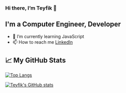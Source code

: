 ### Hi there, I’m Teyfik 👋
## I'm a Computer Engineer, Developer
- 🌱 I’m currently learning JavaScript 
- 📫 How to reach me [LinkedIn](https://www.linkedin.com/in/teyfikyalav/)


## &#x1f4c8; My GitHub Stats

[![Top Langs](https://github-readme-stats.vercel.app/api/top-langs/?username=YTeyfik&layout=compact&theme=tokyonight)](https://github.com/YTeyfik/github-readme-stats)



[![Teyfik's GitHub stats](https://github-readme-stats.vercel.app/api?username=YTeyfik&theme=onedark)](https://github.com/YTeyfik/github-readme-stats)
<!--
**YTeyfik/YTeyfik** is a ✨ _special_ ✨ repository because its `README.md` (this file) appears on your GitHub profile.

Here are some ideas to get you started:

- 🔭 I’m currently working on ...
- 🌱 I’m currently learning ...
- 👯 I’m looking to collaborate on ...
- 🤔 I’m looking for help with ...
- 💬 Ask me about ...
- 📫 How to reach me: ...
- 😄 Pronouns: ...
- ⚡ Fun fact: ...
-->
